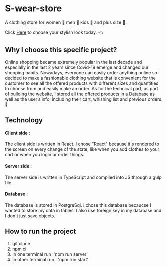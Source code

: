 # S-wear-store

A clothing store for women :dress: men :necktie: kids :shirt: and plus size :womans_clothes:. 

Click [Here](https://s-wear-store.herokuapp.com/) to choose your stylish look today. :point_left:

## Why I choose this specific project?

Online shopping became extremely popular in the last decade and especially in the last 2 years since Covid-19 emerge and changed our shopping habits.
Nowadays, everyone can easily order anything online so I decided to make a fashionable clothing website that is convenient for the customer to see all the offered products with different sizes and quantities to choose from and easily make an order.
As for the technical part, as part of building the website, I stored all the offered products in a Database as well as the user’s info, including their cart, whishing list and previous orders. :briefcase:

## Technology
#### Client side :
 The client side is written in React.
 I chose "React" because it's rendered to the screen on every change of the state, like when you add clothes to your cart or when you login or order things.
 
 #### Server side :
The server side is written in TypeScript and compiled into JS through a gulp file.
 
 #### Database :
 The database is stored in PostgreSql.
 I chose this database becaucse I wanted to store my data in tables. I also use foreign key in my database and I don't just save objects.
 
 ## How to run the project 
 1. git clone
 2. npm ci
 3. In one terminal run :'npm run server'
 4. In other terminal run : 'npm run start'

